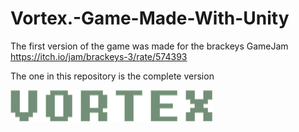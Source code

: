 # Vortex.-Game-Made-With-Unity

The first version of the game was made for the brackeys GameJam
https://itch.io/jam/brackeys-3/rate/574393

The one in this repository is the complete version

![](images/VortexNoFondo.png)

